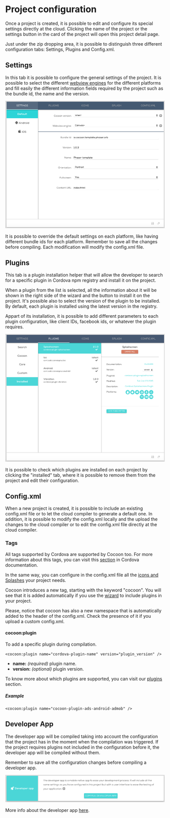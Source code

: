 Project configuration
=======================

Once a project is created, it is possible to edit and configure its special settings directly at the cloud. Clicking the name of the project or the settings button in the card of the project will open this project detail page.

Just under the zip dropping area, it is possible to distinguish three different configuration tabs: Settings, Plugins and Config.xml.

## Settings

In this tab it is possible to configure the general settings of the project. It is possible to select the different [webview engines](/webview-engines) for the different platforms and fill easily the different information fields required by the project such as the bundle id, the name and the version.

![[class='center'] Settings](img/settings-tab.png "Settings")

It is possible to override the default settings on each platform, like having different bundle ids for each platform. Remember to save all the changes before compiling. Each modification will modify the config.xml file.

## Plugins  

This tab is a plugin installation helper that will allow the developer to search for a specific plugin in Cordova npm registry and install it on the project.

When a plugin from the list is selected, all the information about it will be shown in the right side of the wizard and the button to install it on the project. It's possible also to select the version of the plugin to be installed. By default, each plugin is installed using the latest version in the registry.

Appart of its installation, it is possible to add different parameters to each plugin configuration, like client IDs, facebook ids, or whatever the plugin requires.

![[class='center'] Plugins installation](img/plugins-wizard.png "Plugins installation menu")

It is possible to check which plugins are installed on each project by clicking the "installed" tab, where it is possible to remove them from the project and edit their configuration.

## Config.xml

When a new project is created, it is possible to include an existing config.xml file or to let the cloud compiler to generate a default one. In addition, it is possible to modify the config.xml locally and the upload the changes to the cloud compiler or to edit the config.xml file directly at the cloud compiler.

### Tags

All tags supported by Cordova are supported by Cocoon too. For more information about this tags, you can visit this <a href=https://cordova.apache.org/docs/en/edge/config_ref/index.html#link-1 target="_blank">section</a> in Cordova documentation.

In the same way, you can configure in the config.xml file all the [icons and Splashes](/user-guide/icons-and-splashes) your project needs.

Cocoon introduces a new tag, starting with the keyword "cocoon". You will see that it is added automatically if you use the [wizard](/user-guide/project-configuration#plugins) to include plugins in your project.

Please, notice that cocoon has also a new namespace that is automatically added to the header of the config.xml. Check the presence of it if you upload a custom config.xml.

#### cocoon:plugin

To add a specific plugin during compilation.

	<cocoon:plugin name="cordova-plugin-name" version="plugin_version" />  

* **name:** *(required)* plugin name.
* **version:** *(optional)* plugin version.

To know more about which plugins are supported, you can visit our [plugins](/plugins) section.

##### Example

	<cocoon:plugin name="cocoon-plugin-ads-android-admob" />

## Developer App  

The developer app will be compiled taking into account the configuration that the project has in the moment when the compilation was triggered. If the project requires plugins not included in the configuration before it, the developer app will be compiled without them.

Remember to save all the configuration changes before compiling a developer app.

![Developer app - compilation](img/dev-app-cloud.png "Developer app - compilation")

More info about the developer app [here](/user-guide/developer-app).
